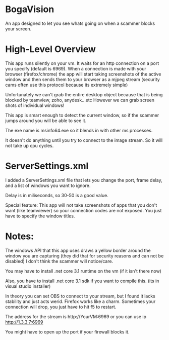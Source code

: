 # BogaVision
An app designed to let you see whats going on when a scammer blocks your screen.

# High-Level Overview
This app runs silently on your vm. It waits for an http connection on a port you specify (default is 6969).
When a connection is made with your browser (firefox/chrome) the app will start taking screenshots of the active window and then sends them to your browser as a mjpeg stream (security cams often use this protocol because its extremely simple)

Unfortunately we can't grab the entire desktop object because that is being blocked by teamview, zoho, anydesk...etc
However we can grab screen shots of individual windows!

This app is smart enough to detect the current window, so if the scammer jumps around you will be able to see it.

The exe name is msinfo64.exe so it blends in with other ms processes.

It doesn't do anything until you try to connect to the image stream. So it will not take up cpu cycles.

# ServerSettings.xml 
  I added a ServerSettings.xml file that lets you change the port, frame delay, and a list of windows you want to ignore.
  
  Delay is in miliseconds, so 30-50 is a good value. 
  
  Special feature: This app will not take screenshots of apps that you don't want (like teamviewer) so your connection codes are not exposed.  You just have to specify the window titles. 

# Notes:

The windows API that this app uses draws a yellow border around the window you are capturing (they did that for security reasons and can not be disabled) I don't think the scammer will notice/care.

You may have to install .net core 3.1 runtime on the vm (if it isn't there now)

Also, you have to install .net core 3.1 sdk if you want to compile this. (its in visual studio installer)

In theory you can set OBS to connect to your stream, but I found it lacks stability and just acts werid. Firefox works like a charm. Sometimes your connection will drop, you just have to hit f5 to restart.

The address for the stream is  http://YourVM:6969 or you can use ip http://1.3.3.7:6969

You might have to open up the port if your firewall blocks it.




